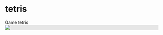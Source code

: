# tetris
Game tetris
<img style="display: block;-webkit-user-select: none;margin: auto;background-color: hsl(0, 0%, 90%);" src="https://camo.githubusercontent.com/af06bd06125ccd2674198718cf1ac1fa701939c6b73a70aadcd20181d515ba3f/68747470733a2f2f692e696d6775722e636f6d2f6a6464324750762e676966">

